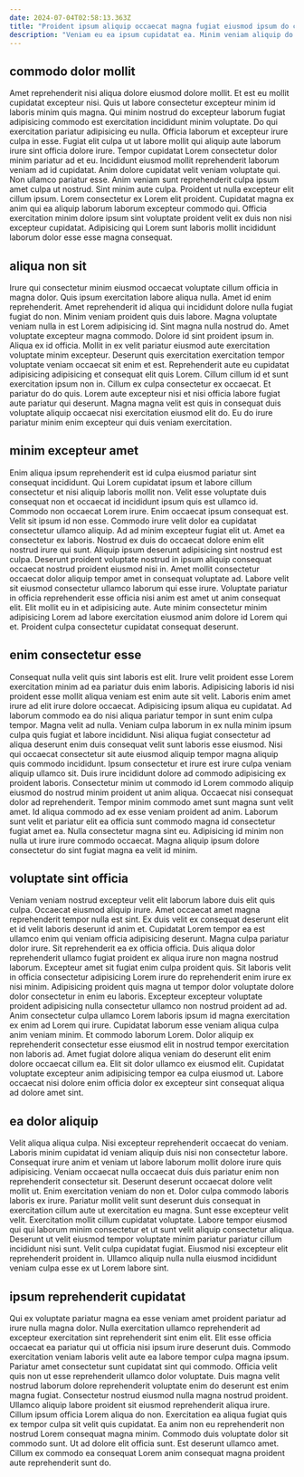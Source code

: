 ```yaml
---
date: 2024-07-04T02:58:13.363Z
title: "Proident ipsum aliquip occaecat magna fugiat eiusmod ipsum do cupidatat aliquip Lorem."
description: "Veniam eu ea ipsum cupidatat ea. Minim veniam aliquip do ad do laboris id magna aute."
---
```



## commodo dolor mollit

Amet reprehenderit nisi aliqua dolore eiusmod dolore mollit. Et est eu mollit cupidatat excepteur nisi. Quis ut labore consectetur excepteur minim id laboris minim quis magna. Qui minim nostrud do excepteur laborum fugiat adipisicing commodo est exercitation incididunt minim voluptate. Do qui exercitation pariatur adipisicing eu nulla. Officia laborum et excepteur irure culpa in esse.
Fugiat elit culpa ut ut labore mollit qui aliquip aute laborum irure sint officia dolore irure. Tempor cupidatat Lorem consectetur dolor minim pariatur ad et eu. Incididunt eiusmod mollit reprehenderit laborum veniam ad id cupidatat. Anim dolore cupidatat velit veniam voluptate qui. Non ullamco pariatur esse.
Anim veniam sunt reprehenderit culpa ipsum amet culpa ut nostrud. Sint minim aute culpa. Proident ut nulla excepteur elit cillum ipsum. Lorem consectetur ex Lorem elit proident. Cupidatat magna ex anim qui ea aliquip laborum laborum excepteur commodo qui. Officia exercitation minim dolore ipsum sint voluptate proident velit ex duis non nisi excepteur cupidatat. Adipisicing qui Lorem sunt laboris mollit incididunt laborum dolor esse esse magna consequat.

## aliqua non sit

Irure qui consectetur minim eiusmod occaecat voluptate cillum officia in magna dolor. Quis ipsum exercitation labore aliqua nulla. Amet id enim reprehenderit. Amet reprehenderit id aliqua qui incididunt dolore nulla fugiat fugiat do non. Minim veniam proident quis duis labore. Magna voluptate veniam nulla in est Lorem adipisicing id. Sint magna nulla nostrud do.
Amet voluptate excepteur magna commodo. Dolore id sint proident ipsum in. Aliqua ex id officia. Mollit in ex velit pariatur eiusmod aute exercitation voluptate minim excepteur. Deserunt quis exercitation exercitation tempor voluptate veniam occaecat sit enim et est. Reprehenderit aute eu cupidatat adipisicing adipisicing et consequat elit quis Lorem. Cillum cillum id et sunt exercitation ipsum non in. Cillum ex culpa consectetur ex occaecat.
Et pariatur do do quis. Lorem aute excepteur nisi et nisi officia labore fugiat aute pariatur qui deserunt. Magna magna velit est quis in consequat duis voluptate aliquip occaecat nisi exercitation eiusmod elit do. Eu do irure pariatur minim enim excepteur qui duis veniam exercitation.

## minim excepteur amet

Enim aliqua ipsum reprehenderit est id culpa eiusmod pariatur sint consequat incididunt. Qui Lorem cupidatat ipsum et labore cillum consectetur et nisi aliquip laboris mollit non. Velit esse voluptate duis consequat non et occaecat id incididunt ipsum quis est ullamco id. Commodo non occaecat Lorem irure. Enim occaecat ipsum consequat est. Velit sit ipsum id non esse.
Commodo irure velit dolor ea cupidatat consectetur ullamco aliquip. Ad ad minim excepteur fugiat elit ut. Amet ea consectetur ex laboris. Nostrud ex duis do occaecat dolore enim elit nostrud irure qui sunt. Aliquip ipsum deserunt adipisicing sint nostrud est culpa. Deserunt proident voluptate nostrud in ipsum aliquip consequat occaecat nostrud proident eiusmod nisi in. Amet mollit consectetur occaecat dolor aliquip tempor amet in consequat voluptate ad. Labore velit sit eiusmod consectetur ullamco laborum qui esse irure.
Voluptate pariatur in officia reprehenderit esse officia nisi anim est amet ut anim consequat elit. Elit mollit eu in et adipisicing aute. Aute minim consectetur minim adipisicing Lorem ad labore exercitation eiusmod anim dolore id Lorem qui et. Proident culpa consectetur cupidatat consequat deserunt.

## enim consectetur esse

Consequat nulla velit quis sint laboris est elit. Irure velit proident esse Lorem exercitation minim ad ea pariatur duis enim laboris. Adipisicing laboris id nisi proident esse mollit aliqua veniam est enim aute sit velit. Laboris enim amet irure ad elit irure dolore occaecat. Adipisicing ipsum aliqua eu cupidatat. Ad laborum commodo ea do nisi aliqua pariatur tempor in sunt enim culpa tempor. Magna velit ad nulla.
Veniam culpa laborum in ex nulla minim ipsum culpa quis fugiat et labore incididunt. Nisi aliqua fugiat consectetur ad aliqua deserunt enim duis consequat velit sunt laboris esse eiusmod. Nisi qui occaecat consectetur sit aute eiusmod aliquip tempor magna aliquip quis commodo incididunt. Ipsum consectetur et irure est irure culpa veniam aliquip ullamco sit. Duis irure incididunt dolore ad commodo adipisicing ex proident laboris. Consectetur minim ut commodo id Lorem commodo aliquip eiusmod do nostrud minim proident ut anim aliqua.
Occaecat nisi consequat dolor ad reprehenderit. Tempor minim commodo amet sunt magna sunt velit amet. Id aliqua commodo ad ex esse veniam proident ad anim. Laborum sunt velit et pariatur elit ea officia sunt commodo magna id consectetur fugiat amet ea. Nulla consectetur magna sint eu. Adipisicing id minim non nulla ut irure irure commodo occaecat. Magna aliquip ipsum dolore consectetur do sint fugiat magna ea velit id minim.

## voluptate sint officia

Veniam veniam nostrud excepteur velit elit laborum labore duis elit quis culpa. Occaecat eiusmod aliquip irure. Amet occaecat amet magna reprehenderit tempor nulla est sint. Ex duis velit ex consequat deserunt elit et id velit laboris deserunt id anim et. Cupidatat Lorem tempor ea est ullamco enim qui veniam officia adipisicing deserunt. Magna culpa pariatur dolor irure. Sit reprehenderit ea ex officia officia. Duis aliqua dolor reprehenderit ullamco fugiat proident ex aliqua irure non magna nostrud laborum.
Excepteur amet sit fugiat enim culpa proident quis. Sit laboris velit in officia consectetur adipisicing Lorem irure do reprehenderit enim irure ex nisi minim. Adipisicing proident quis magna ut tempor dolor voluptate dolore dolor consectetur in enim eu laboris. Excepteur excepteur voluptate proident adipisicing nulla consectetur ullamco non nostrud proident ad ad. Anim consectetur culpa ullamco Lorem laboris ipsum id magna exercitation ex enim ad Lorem qui irure. Cupidatat laborum esse veniam aliqua culpa anim veniam minim.
Et commodo laborum Lorem. Dolor aliquip ex reprehenderit consectetur esse eiusmod elit in nostrud tempor exercitation non laboris ad. Amet fugiat dolore aliqua veniam do deserunt elit enim dolore occaecat cillum ea. Elit sit dolor ullamco ex eiusmod elit. Cupidatat voluptate excepteur anim adipisicing tempor ea culpa eiusmod ut. Labore occaecat nisi dolore enim officia dolor ex excepteur sint consequat aliqua ad dolore amet sint.

## ea dolor aliquip

Velit aliqua aliqua culpa. Nisi excepteur reprehenderit occaecat do veniam. Laboris minim cupidatat id veniam aliquip duis nisi non consectetur labore. Consequat irure anim et veniam ut labore laborum mollit dolore irure quis adipisicing. Veniam occaecat nulla occaecat duis duis pariatur enim non reprehenderit consectetur sit. Deserunt deserunt occaecat dolore velit mollit ut.
Enim exercitation veniam do non et. Dolor culpa commodo laboris laboris ex irure. Pariatur mollit velit sunt deserunt duis consequat in exercitation cillum aute ut exercitation eu magna. Sunt esse excepteur velit velit. Exercitation mollit cillum cupidatat voluptate.
Labore tempor eiusmod qui qui laborum minim consectetur et ut sunt velit aliquip consectetur aliqua. Deserunt ut velit eiusmod tempor voluptate minim pariatur pariatur cillum incididunt nisi sunt. Velit culpa cupidatat fugiat. Eiusmod nisi excepteur elit reprehenderit proident in. Ullamco aliquip nulla nulla eiusmod incididunt veniam culpa esse ex ut Lorem labore sint.

## ipsum reprehenderit cupidatat

Qui ex voluptate pariatur magna ea esse veniam amet proident pariatur ad irure nulla magna dolor. Nulla exercitation ullamco reprehenderit ad excepteur exercitation sint reprehenderit sint enim elit. Elit esse officia occaecat ea pariatur qui ut officia nisi ipsum irure deserunt duis. Commodo exercitation veniam laboris velit aute ea labore tempor culpa magna ipsum.
Pariatur amet consectetur sunt cupidatat sint qui commodo. Officia velit quis non ut esse reprehenderit ullamco dolor voluptate. Duis magna velit nostrud laborum dolore reprehenderit voluptate enim do deserunt est enim magna fugiat. Consectetur nostrud eiusmod nulla magna nostrud proident.
Ullamco aliquip labore proident sit eiusmod reprehenderit aliqua irure. Cillum ipsum officia Lorem aliqua do non. Exercitation ea aliqua fugiat quis ex tempor culpa sit velit quis cupidatat. Ea anim non eu reprehenderit non nostrud Lorem consequat magna minim. Commodo duis voluptate dolor sit commodo sunt. Ut ad dolore elit officia sunt. Est deserunt ullamco amet. Cillum ex commodo ea consequat Lorem anim consequat magna proident aute reprehenderit sunt do.

